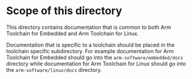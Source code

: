 # Scope of this directory

This directory contains documentation that is common to both Arm
Toolchain for Embedded and Arm Toolchain for Linux.

Documentation that is specific to a toolchain should be placed in the
toolchain specific subdirectory. For example documentation for Arm
Toolchain for Embedded should go into the `arm-software/embedded/docs`
directory while documentation for Arm Toolchain for Linux should go
into the `arm-software/linux/docs` directory.
